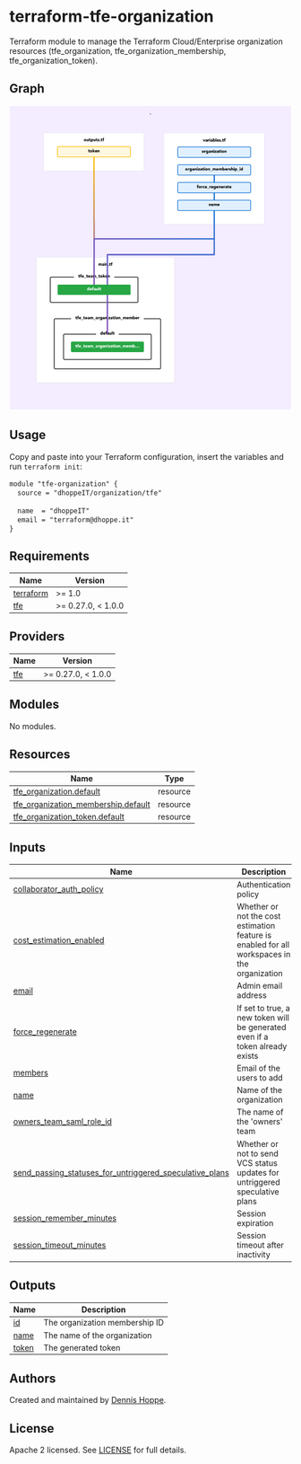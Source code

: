 # terraform-tfe-organization

Terraform module to manage the Terraform Cloud/Enterprise organization resources
(tfe_organization, tfe_organization_membership, tfe_organization_token).

## Graph

![Graph](https://github.com/dhoppeIT/terraform-tfe-organization/blob/main/rover.png)

## Usage

Copy and paste into your Terraform configuration, insert the variables and run ```terraform init```:

```hcl
module "tfe-organization" {
  source = "dhoppeIT/organization/tfe"

  name  = "dhoppeIT"
  email = "terraform@dhoppe.it"
}
```

<!--- BEGIN_TF_DOCS --->
## Requirements

| Name | Version |
|------|---------|
| <a name="requirement_terraform"></a> [terraform](#requirement\_terraform) | >= 1.0 |
| <a name="requirement_tfe"></a> [tfe](#requirement\_tfe) | >= 0.27.0, < 1.0.0 |

## Providers

| Name | Version |
|------|---------|
| <a name="provider_tfe"></a> [tfe](#provider\_tfe) | >= 0.27.0, < 1.0.0 |

## Modules

No modules.

## Resources

| Name | Type |
|------|------|
| [tfe_organization.default](https://registry.terraform.io/providers/hashicorp/tfe/latest/docs/resources/organization) | resource |
| [tfe_organization_membership.default](https://registry.terraform.io/providers/hashicorp/tfe/latest/docs/resources/organization_membership) | resource |
| [tfe_organization_token.default](https://registry.terraform.io/providers/hashicorp/tfe/latest/docs/resources/organization_token) | resource |

## Inputs

| Name | Description | Type | Default | Required |
|------|-------------|------|---------|:--------:|
| <a name="input_collaborator_auth_policy"></a> [collaborator\_auth\_policy](#input\_collaborator\_auth\_policy) | Authentication policy | `string` | `null` | no |
| <a name="input_cost_estimation_enabled"></a> [cost\_estimation\_enabled](#input\_cost\_estimation\_enabled) | Whether or not the cost estimation feature is enabled for all workspaces in the organization | `string` | `null` | no |
| <a name="input_email"></a> [email](#input\_email) | Admin email address | `string` | n/a | yes |
| <a name="input_force_regenerate"></a> [force\_regenerate](#input\_force\_regenerate) | If set to true, a new token will be generated even if a token already exists | `bool` | `false` | no |
| <a name="input_members"></a> [members](#input\_members) | Email of the users to add | `list(string)` | `[]` | no |
| <a name="input_name"></a> [name](#input\_name) | Name of the organization | `string` | n/a | yes |
| <a name="input_owners_team_saml_role_id"></a> [owners\_team\_saml\_role\_id](#input\_owners\_team\_saml\_role\_id) | The name of the 'owners' team | `string` | `null` | no |
| <a name="input_send_passing_statuses_for_untriggered_speculative_plans"></a> [send\_passing\_statuses\_for\_untriggered\_speculative\_plans](#input\_send\_passing\_statuses\_for\_untriggered\_speculative\_plans) | Whether or not to send VCS status updates for untriggered speculative plans | `bool` | `false` | no |
| <a name="input_session_remember_minutes"></a> [session\_remember\_minutes](#input\_session\_remember\_minutes) | Session expiration | `number` | `null` | no |
| <a name="input_session_timeout_minutes"></a> [session\_timeout\_minutes](#input\_session\_timeout\_minutes) | Session timeout after inactivity | `number` | `null` | no |

## Outputs

| Name | Description |
|------|-------------|
| <a name="output_id"></a> [id](#output\_id) | The organization membership ID |
| <a name="output_name"></a> [name](#output\_name) | The name of the organization |
| <a name="output_token"></a> [token](#output\_token) | The generated token |

<!--- END_TF_DOCS --->

## Authors

Created and maintained by [Dennis Hoppe](https://github.com/dhoppeIT/).

## License

Apache 2 licensed. See [LICENSE](https://github.com/dhoppeIT/terraform-tfe-organization/blob/main/LICENSE) for full details.
